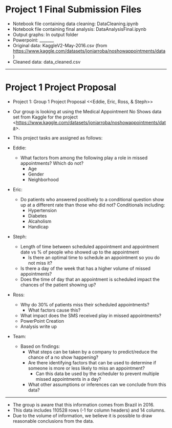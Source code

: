 # Project 1 Final Submission Files

- Notebook file containing data cleaning: DataCleaning.ipynb
- Notebook file containing final analysis: DataAnalysisFinal.ipynb
- Output graphs: In output folder
- Powerpoint: _______
- Original data: KaggleV2-May-2016.csv (from https://www.kaggle.com/datasets/joniarroba/noshowappointments/data)
- Cleaned data: data_cleaned.csv

----

# Project 1 Project Proposal

- Project 1: Group 1 Project Proposal <<Eddie, Eric, Ross, & Steph>>

- Our group is looking at using the Medical Appointment No Shows data set from Kaggle for the project <<https://www.kaggle.com/datasets/joniarroba/noshowappointments/data>>. 

- This project tasks are assigned as follows: 

- Eddie:
  - What factors from among the following play a role in missed appointments? Which do not?  
    - Age
    - Gender
    - Neighborhood 

- Eric: 
  - Do patients who answered positively to a conditional question show up at a different rate than those who did not? Conditionals including:
    - Hypertension
    - Diabetes
    - Alcaholism
    - Handicap
  
- Steph:   
  - Length of time between scheduled appointment and appointment date vs % of people who showed up to the appointment
    - Is there an optimal time to schedule an appointment so you do not miss it?
  - Is there a day of the week that has a higher volume of missed appointments?
  - Does the time of day that an appointment is scheduled impact the chances of the patient showing up?

- Ross: 
  - Why do 30% of patients miss their scheduled appointments? 
    - What factors cause this?
  - What impact does the SMS received play in missed appointments?
  - PowerPoint Creation 
  - Analysis write up 

- Team: 
  - Based on findings:
    - What steps can be taken by a company to predict/reduce the chance of a no show happening?
    - Are there identifying factors that can be used to determine if someone is more or less likely to miss an appointment?
      - Can this data be used by the scheduler to prevent multiple missed appointments in a day?
    - What other assumptions or inferences can we conclude from this data?

***
- The group is aware that this information comes from Brazil in 2016.
- This data includes 110528 rows (-1 for column headers) and 14 columns.
- Due to the volume of information, we believe it is possible to draw reasonable conclusions from the data. 
